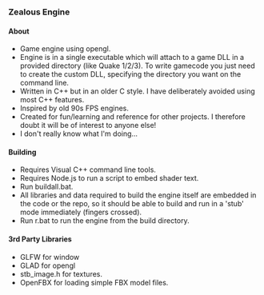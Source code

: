 ### Zealous Engine

#### About

* Game engine using opengl.
* Engine is in a single executable which will attach to a game DLL in a provided directory (like Quake 1/2/3). To write gamecode you just need to create the custom DLL, specifying the directory you want on the command line.
* Written in C++ but in an older C style. I have deliberately avoided using most C++ features.
* Inspired by old 90s FPS engines.
* Created for fun/learning and reference for other projects. I therefore doubt it will be of interest to anyone else!
* I don't really know what I'm doing...

#### Building

* Requires Visual C++ command line tools.
* Requires Node.js to run a script to embed shader text.
* Run buildall.bat.
* All libraries and data required to build the engine itself are embedded in the code or the repo, so it should be able to build and run in a 'stub' mode immediately (fingers crossed).
* Run r.bat to run the engine from the build directory.

#### 3rd Party Libraries

* GLFW for window
* GLAD for opengl
* stb_image.h for textures.
* OpenFBX for loading simple FBX model files.
